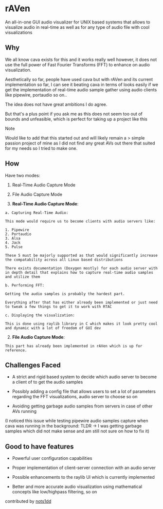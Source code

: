 # rAVen

An all-in-one GUI audio visualizer for UNIX based systems that allows to visualize audio in real-time as well as for any type of audio file with cool visualizations 

## Why

We all know cava exists for this and it works really well however, it does not use the full power of Fast Fourier Transforms (FFT) to enhance on audio visualization.

Aesthetically so far, people have used cava but with rAVen and its current implementation so far, I can see it beating cava in terms of looks easily if we get the implementation of real-time audio sample gather using audio clients like pipewire, portaudio so on..

The idea does not have great ambitions I do agree.

But that's a plus point if you ask me as this does not seem too out of bounds and unfeasible, which is perfect for taking up a project like this

> [!NOTE]
> 
> Would like to add that this started out and will likely remain a > simple passion project of mine as I did not 
> find any great AVs out there that suited for my needs so I tried to make one.
> 

## How 

Have two modes:

1. Real-Time Audio Capture Mode 
    
2. File Audio Capture Mode 

1. **Real-Time Audio Capture Mode**:
```
a. Capturing Real-Time Audio:

This mode would require us to become clients with audio servers like:

1. Pipewire 
2. Portaudio 
3. Alsa 
4. Jack
5. Pulse

These 5 must be majorly supported as that would significantly increase the compatability across all Linux based distributions

There exists documentation (Doxygen mostly) for each audio server with in depth detail that explains how to capture real-time audio samples and utilize them

b. Performing FFT:

Getting the audio samples is probably the hardest part.

Everything after that has either already been implemented or just need to tweak a few things to get it to work with RTAC

c. Displaying the visualization:

This is done using raylib library in C which makes it look pretty cool and dynamic with a lot of freedom of GUI dev
```

2. **File Audio Capture Mode**:
```
This part has already been implemented in rAVen which is up for reference.
```

## Challenges Faced

- A strict and rigid based system to decide which audio server to become a client of to get the audio samples 

- Possibly adding a config file that allows users to set a lot of parameters regarding the FFT visualizations, audio server to choose so on 

- Avoiding getting garbage audio samples from servers in case of other AVs running 

(I noticed this issue while testing pipewire audio samples capture when cava was running in the background: TLDR -> I was getting garbage samples which did not make sense and am still not sure on how to fix it)

## Good to have features

- Powerful user configuration capabilities

- Proper implementation of client-server connection with an audio server 

- Possible enhancements to the raylib UI which is currently implemented 

- Better and more accurate audio visualization using mathematical concepts like low/highpass filtering, so on

contributed by [nots1dd](https://github.com/nots1dd)
